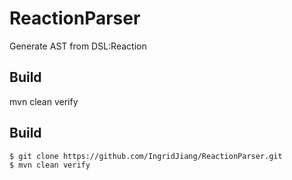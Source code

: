 # ReactionParser
Generate AST from DSL:Reaction

## Build
mvn clean verify

## Build
```
$ git clone https://github.com/IngridJiang/ReactionParser.git
$ mvn clean verify
